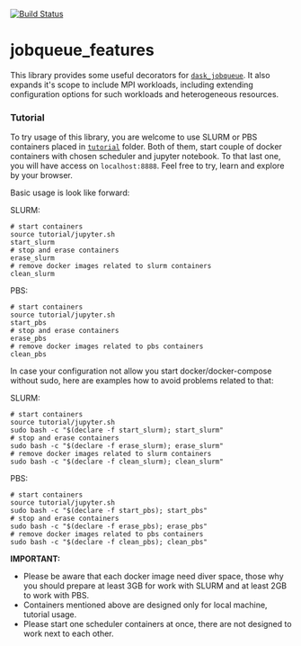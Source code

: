 [![Build Status](https://travis-ci.com/E-CAM/jobqueue_features.svg?branch=master)](https://travis-ci.com/E-CAM/jobqueue_features)
# jobqueue_features
This library provides some useful decorators for [`dask_jobqueue`](https://github.com/dask/dask-jobqueue). It also expands it's scope to include MPI workloads, including extending configuration options for such workloads and heterogeneous resources.

### Tutorial
To try usage of this library, you are welcome to use SLURM or PBS containers placed in [`tutorial`](https://github.com/E-CAM/jobqueue_features/tree/master/tutorial) folder. Both of them, start couple of docker containers with chosen scheduler and jupyter notebook. To that last one, you will have access on `localhost:8888`. Feel free to try, learn and explore by your browser. 

Basic usage is look like forward:  

SLURM:
```
# start containers
source tutorial/jupyter.sh
start_slurm
# stop and erase containers
erase_slurm
# remove docker images related to slurm containers
clean_slurm
```
PBS:
```
# start containers
source tutorial/jupyter.sh
start_pbs
# stop and erase containers
erase_pbs
# remove docker images related to pbs containers
clean_pbs
```

In case your configuration not allow you start docker/docker-compose without sudo, here are examples how to avoid problems related to that:

SLURM:
```
# start containers
source tutorial/jupyter.sh
sudo bash -c "$(declare -f start_slurm); start_slurm"
# stop and erase containers
sudo bash -c "$(declare -f erase_slurm); erase_slurm"
# remove docker images related to slurm containers
sudo bash -c "$(declare -f clean_slurm); clean_slurm"
```
PBS:
```
# start containers
source tutorial/jupyter.sh
sudo bash -c "$(declare -f start_pbs); start_pbs"
# stop and erase containers
sudo bash -c "$(declare -f erase_pbs); erase_pbs"
# remove docker images related to pbs containers
sudo bash -c "$(declare -f clean_pbs); clean_pbs"
```

**IMPORTANT:** 
- Please be aware that each docker image need diver space, those why you should prepare at least 3GB for work with SLURM and at least 2GB to work with PBS.  
- Containers mentioned above are designed only for local machine, tutorial usage.
- Please start one scheduler containers at once, there are not designed to work next to each other.  